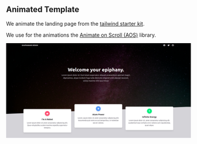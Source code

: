 ## **Animated Template**

We animate the landing page from the [tailwind starter kit](https://www.creative-tim.com/learning-lab/tailwind-starter-kit/documentation/landing). 

We use for the animations the [Animate on Scroll (AOS)](https://michalsnik.github.io/aos/) library.

![The Landing page](./project.png)